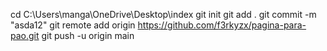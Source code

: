 cd C:\Users\manga\OneDrive\Desktop\index
git init
git add .
git commit -m "asda12"
git remote add origin https://github.com/f3rkyzx/pagina-para-pao.git
git push -u origin main
